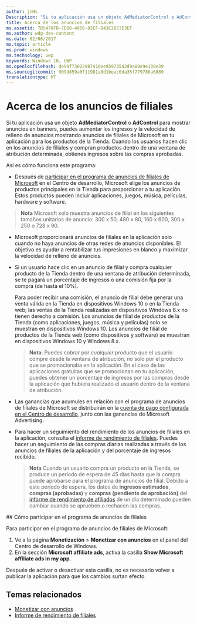 ```yaml
---
author: jnHs
Description: "Si tu aplicación usa un objeto AdMediatorControl o AdControl para mostrar anuncios en banners, puedes aumentar la velocidad de relleno de anuncios y los ingresos mostrando anuncios de filiales de Microsoft en la aplicación."
title: Acerca de los anuncios de filiales
ms.assetid: 7B5478FB-7E68-4956-82EF-B43C2873E3EF
ms.author: wdg-dev-content
ms.date: 02/08/2017
ms.topic: article
ms.prod: windows
ms.technology: uwp
keywords: Windows 10, UWP
ms.openlocfilehash: de99f73022987410ee95973542d9a80e9e130e39
ms.sourcegitcommit: 909d859a0f11981a8d1beac0da35f779786a6889
translationtype: HT
---
```

# <a name="about-affiliate-ads"></a>Acerca de los anuncios de filiales

Si tu aplicación usa un objeto **AdMediatorControl** o **AdControl** para mostrar anuncios en banners, puedes aumentar los ingresos y la velocidad de relleno de anuncios mostrando anuncios de filiales de Microsoft en tu aplicación para los productos de la Tienda. Cuando los usuarios hacen clic en los anuncios de filiales y compran productos dentro de una ventana de atribución determinada, obtienes ingresos sobre las compras aprobadas.

Así es cómo funciona este programa:

* Después de [participar en el programa de anuncios de filiales de Microsoft](#opt-in) en el Centro de desarrollo, Microsoft elige los anuncios de productos principales en la Tienda para proporcionar a tu aplicación. Estos productos pueden incluir aplicaciones, juegos, música, películas, hardware y software.

 > **Nota** Microsoft solo muestra anuncios de filial en los siguientes tamaños unitarios de anuncio: 300 x 50, 480 x 80, 160 x 600, 300 x 250 o 728 x 90.

* Microsoft proporcionará anuncios de filiales en la aplicación solo cuando no haya anuncios de otras redes de anuncios disponibles. El objetivo es ayudar a rentabilizar tus impresiones en blanco y maximizar la velocidad de relleno de anuncios.
* Si un usuario hace clic en un anuncio de filial y compra cualquier producto de la Tienda dentro de una ventana de atribución determinada, se te pagará un porcentaje de ingresos o una comisión fija por la compra (de hasta el 10%).

  Para poder recibir una comisión, el anuncio de filial debe generar una venta válida en la Tienda en dispositivos Windows 10 o en la Tienda web; las ventas de la Tienda realizadas en dispositivos Windows 8.x no tienen derecho a comisión. Los anuncios de filial de productos de la Tienda (como aplicaciones, juegos, música y películas) solo se muestran en dispositivos Windows 10. Los anuncios de filial de productos de la Tienda web (como dispositivos y software) se muestran en dispositivos Windows 10 y Windows 8.x.

    > **Nota**: Puedes cobrar por *cualquier* producto que el usuario compre desde la ventana de atribución, no solo por el producto que se promocionaba en la aplicación. En el caso de las aplicaciones gratuitas que se promocionan en tu aplicación, puedes obtener un porcentaje de ingresos por las compras desde la aplicación que hubiera realizado el usuario dentro de la ventana de atribución.

* Las ganancias que acumules en relación con el programa de anuncios de filiales de Microsoft se distribuirán en la [cuenta de pago configurada en el Centro de desarrollo](setting-up-your-payout-account-and-tax-forms.md), junto con las ganancias de Microsoft Advertising.
* Para hacer un seguimiento del rendimiento de los anuncios de filiales en la aplicación, consulta el [informe de rendimiento de filiales](affiliates-performance-report.md). Puedes hacer un seguimiento de las compras diarias realizadas a través de los anuncios de filiales de la aplicación y del porcentaje de ingresos recibido.  

  > **Nota** Cuando un usuario compra un producto en la Tienda, se produce un período de espera de 45 días hasta que la compra puede aprobarse para el programa de anuncios de filial. Debido a este período de espera, los datos de **ingresos estimados**, **compras (aprobadas)** y **compras (pendiente de aprobación)** del [informe de rendimiento de afiliados](affiliates-performance-report.md) de un día determinado pueden cambiar cuando se aprueben o rechacen las compras.

<span id="opt-in" />
## <a name="how-to-opt-in-to-the-affiliate-ads-program"></a>Cómo participar en el programa de anuncios de filiales

Para participar en el programa de anuncios de filiales de Microsoft:

1. Ve a la página **Monetización** &gt; **Monetizar con anuncios** en el panel del Centro de desarrollo de Windows.
2. En la sección **Microsoft affiliate ads**, activa la casilla **Show Microsoft affiliate ads in my app**.

Después de activar o desactivar esta casilla, no es necesario volver a publicar la aplicación para que los cambios surtan efecto.


## <a name="related-topics"></a>Temas relacionados


* [Monetizar con anuncios](monetize-with-ads.md)
* [Informe de rendimiento de filiales](affiliates-performance-report.md)
